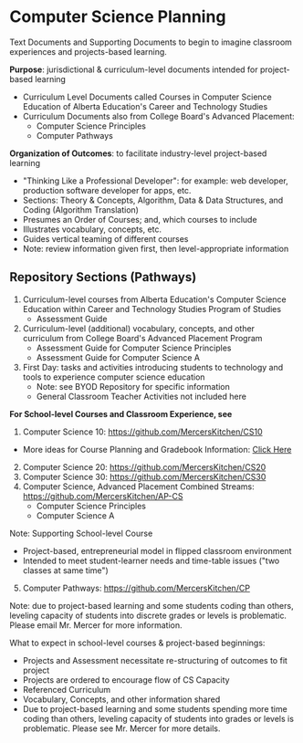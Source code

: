 # Computer Science Planning
Text Documents and Supporting Documents to begin to imagine classroom experiences and projects-based learning.

**Purpose**: jurisdictional & curriculum-level documents intended for project-based learning
- Curriculum Level Documents called Courses in Computer Science Education of Alberta Education's Career and Technology Studies
- Curriculum Documents also from College Board's Advanced Placement:
    - Computer Science Principles
    - Computer Pathways

**Organization of Outcomes**: to facilitate industry-level project-based learning
- "Thinking Like a Professional Developer": for example: web developer, production software developer for apps, etc.
- Sections: Theory & Concepts, Algorithm, Data & Data Structures, and Coding (Algorithm Translation)
- Presumes an Order of Courses; and, which courses to include
- Illustrates vocabulary, concepts, etc.
- Guides vertical teaming of different courses
- Note: review information given first, then level-appropriate information

## Repository Sections (Pathways)
1. Curriculum-level courses from Alberta Education's Computer Science Education within Career and Technology Studies Program of Studies
   - Assessment Guide
2. Curriculum-level (additional) vocabulary, concepts, and other curriculum from College Board's Advanced Placement Program
   - Assessment Guide for Computer Science Principles
   - Assessment Guide for Computer Science A
3. First Day: tasks and activities introducing students to technology and tools to experience computer science education
   - Note: see BYOD Repository for specific information
   - General Classroom Teacher Activities not included here

**For School-level Courses and Classroom Experience, see**
1. Computer Science 10: https://github.com/MercersKitchen/CS10
  - More ideas for Course Planning and Gradebook Information: <a href="">Click Here</a>
2. Computer Science 20: https://github.com/MercersKitchen/CS20
3. Computer Science 30: https://github.com/MercersKitchen/CS30
4. Computer Science, Advanced Placement Combined Streams: https://github.com/MercersKitchen/AP-CS
   - Computer Science Principles
   - Computer Science A

Note: Supporting School-level Course
- Project-based, entrepreneurial model in flipped classroom environment
- Intended to meet student-learner needs and time-table issues ("two classes at same time")

5. Computer Pathways: https://github.com/MercersKitchen/CP

Note: due to project-based learning and some students coding than others, leveling capacity of students into discrete grades or levels is problematic. Please email Mr. Mercer for more information.

What to expect in school-level courses & project-based beginnings:
- Projects and Assessment necessitate re-structuring of outcomes to fit project
- Projects are ordered to encourage flow of CS Capacity
- Referenced Curriculum
- Vocabulary, Concepts, and other information shared
- Due to project-based learning and some students spending more time coding than others, leveling capacity of students into grades or levels is problematic. Please see Mr. Mercer for more details.
